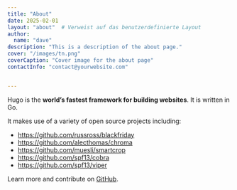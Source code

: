 ```yaml
---
title: "About"
date: 2025-02-01
layout: "about"  # Verweist auf das benutzerdefinierte Layout
author:
  name: "dave"
description: "This is a description of the about page."
cover: "/images/tn.png"
coverCaption: "Cover image for the about page"
contactInfo: "contact@yourwebsite.com"


---
```


Hugo is the **world’s fastest framework for building websites**. It is written in Go.

It makes use of a variety of open source projects including:

* https://github.com/russross/blackfriday
* https://github.com/alecthomas/chroma
* https://github.com/muesli/smartcrop
* https://github.com/spf13/cobra
* https://github.com/spf13/viper

Learn more and contribute on [GitHub](https://github.com/gohugoio).

